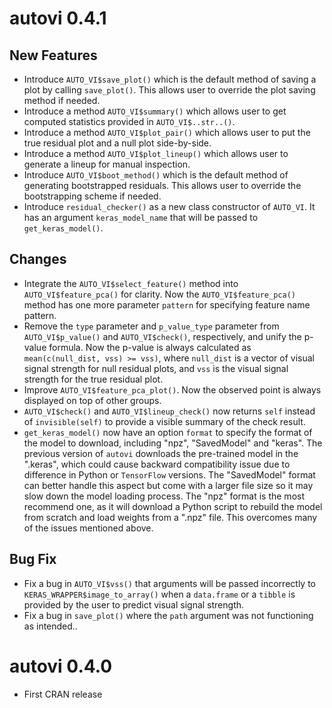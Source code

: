 # autovi 0.4.1

## New Features
* Introduce `AUTO_VI$save_plot()` which is the default method of saving a plot by calling `save_plot()`. This allows user to override the plot saving method if needed.
* Introduce a method `AUTO_VI$summary()` which allows user to get computed statistics provided in `AUTO_VI$..str..()`.
* Introduce a method `AUTO_VI$plot_pair()` which allows user to put the true residual plot and a null plot side-by-side.
* Introduce a method `AUTO_VI$plot_lineup()` which allows user to generate a lineup for manual inspection.
* Introduce `AUTO_VI$boot_method()` which is the default method of generating bootstrapped residuals. This allows user to override the bootstrapping scheme if needed.
* Introduce `residual_checker()` as a new class constructor of `AUTO_VI`. It has an argument `keras_model_name` that will be passed to `get_keras_model()`.

## Changes
* Integrate the `AUTO_VI$select_feature()` method into `AUTO_VI$feature_pca()` for clarity. Now the `AUTO_VI$feature_pca()` method has one more parameter `pattern` for specifying feature name pattern.
* Remove the `type` parameter and `p_value_type` parameter from `AUTO_VI$p_value()` and `AUTO_VI$check()`, respectively, and unify the p-value formula. Now the p-value is always calculated as `mean(c(null_dist, vss) >= vss)`, where `null_dist` is a vector of visual signal strength for null residual plots, and `vss` is the visual signal strength for the true residual plot.
* Improve `AUTO_VI$feature_pca_plot()`. Now the observed point is always displayed on top of other groups.
* `AUTO_VI$check()` and `AUTO_VI$lineup_check()` now returns `self` instead of `invisible(self)` to provide a visible summary of the check result.
* `get_keras_model()` now have an option `format` to specify the format of the model to download, including "npz", "SavedModel" and "keras". The previous version of `autovi` downloads the pre-trained model in the ".keras", which could cause backward compatibility issue due to difference in Python or `TensorFlow` versions. The "SavedModel" format can better handle this aspect but come with a larger file size so it may slow down the model loading process. The "npz" format is the most recommend one, as it will download a Python script to rebuild the model from scratch and load weights from a ".npz" file. This overcomes many of the issues mentioned above.

## Bug Fix
* Fix a bug in `AUTO_VI$vss()` that arguments will be passed incorrectly to `KERAS_WRAPPER$image_to_array()` when a `data.frame` or a `tibble` is provided by the user to predict visual signal strength.
* Fix a bug in `save_plot()` where the `path` argument was not functioning as intended.. 

# autovi 0.4.0

* First CRAN release
